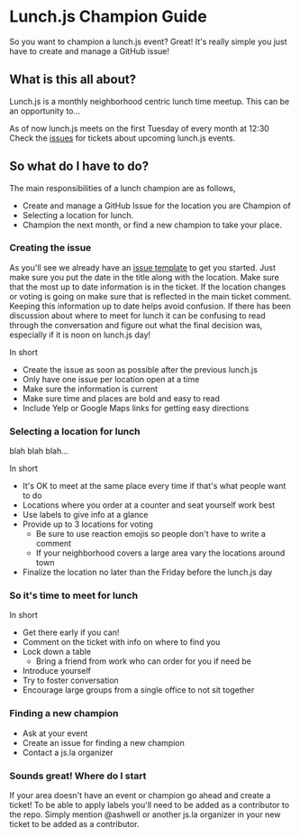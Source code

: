 # Lunch.js Champion Guide
So you want to champion a lunch.js event? Great! It's really simple you just have to create and manage a GitHub issue!


## What is this all about?
Lunch.js is a monthly neighborhood centric lunch time meetup. This can be an opportunity to...

As of now lunch.js meets on the first Tuesday of every month at 12:30
Check the [issues](https://github.com/jsla/lunch.js/issues) for tickets about upcoming lunch.js events.


## So what do I have to do?
The main responsibilities of a lunch champion are as follows,

* Create and manage a GitHub Issue for the location you are Champion of
* Selecting a location for lunch.
* Champion the next month, or find a new champion to take your place.


### Creating the issue
As you'll see we already have an [issue template](./ISSUE_TEMPLATE.md) to get you started.
Just make sure you put the date in the title along with the location. Make sure that the
most up to date information is in the ticket. If the location changes or voting is going on
make sure that is reflected in the main ticket comment. Keeping this information up to date
helps avoid confusion. If there has been discussion about where to meet for lunch it can
be confusing to read through the conversation and figure out what the final decision was, 
especially if it is noon on lunch.js day!

In short
* Create the issue as soon as possible after the previous lunch.js
* Only have one issue per location open at a time
* Make sure the information is current
* Make sure time and places are bold and easy to read
* Include Yelp or Google Maps links for getting easy directions


### Selecting a location for lunch
blah blah blah...

In short
* It's OK to meet at the same place every time if that's what people want to do
* Locations where you order at a counter and seat yourself work best
* Use labels to give info at a glance
* Provide up to 3 locations for voting
  * Be sure to use reaction emojis so people don't have to write a comment
  * If your neighborhood covers a large area vary the locations around town
* Finalize the location no later than the Friday before the lunch.js day


### So it's time to meet for lunch

In short
* Get there early if you can!
* Comment on the ticket with info on where to find you
* Lock down a table
  * Bring a friend from work who can order for you if need be
* Introduce yourself
* Try to foster conversation
* Encourage large groups from a single office to not sit together


### Finding a new champion

* Ask at your event
* Create an issue for finding a new champion
* Contact a js.la organizer



### Sounds great! Where do I start
If your area doesn't have an event or champion go ahead and create a ticket!
To be able to apply labels you'll need to be added as a contributor to the repo.
Simply mention @ashwell or another js.la organizer in your new ticket to be added as a contributor.
